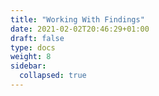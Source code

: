 ```yaml
---
title: "Working With Findings"
date: 2021-02-02T20:46:29+01:00
draft: false
type: docs
weight: 8
sidebar:
  collapsed: true
---
```

